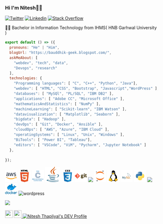 ### Hi I'm Nitesh👨‍💻
[![Twitter](https://img.shields.io/badge/-Twitter-222222?style=flat-square&logo=twitter&logoColor=white&link=https://twitter.com/Bauddhik_Geek)](https://twitter.com/Bauddhik_Geek)
[![Linkedin](https://img.shields.io/badge/-LinkedIn-222222?style=flat-square&logo=Linkedin&logoColor=white&link=https://www.linkedin.com/in/nitesh-thapliyal-4403a1135/)](https://www.linkedin.com/in/nitesh-thapliyal-4403a1135/)
[![Stack Overflow](https://img.shields.io/badge/-Stack%20Overflow-222222?style=flat-square&logo=stack-overflow&logoColor=white&link=https://stackoverflow.com/users/13961624/nitesh-thapliyal)](https://stackoverflow.com/users/13961624/nitesh-thapliyal)

👨‍🎓 Bachelor in Information Technology from IHMS( HNB Garhwal University ) 

```js
export default () => ({
  pronouns: "He" | "Him",
  blogUrl: "https://bauddhik-geek.blogspot.com/",
  askMeAbout: [
    "webdev", "tech", "data",
    "Devops", "research"
  ],
  technologies: {
    "Programming languages": [ "C", "C++", "Python", "Java"],
    "webdev": [ "HTML", "CSS", "Bootstrap", "Javascript","WordPress" ],
    "databases": [ "MySQl", "PL/SQL", "IBM DB2" ],
    "applications": [ "Adobe CC", "Microsoft Office" ],
    "mathematicsAndStatistics": [ "NumPy" ],
    "machineLearning": [ "Scikit-learn", "IBM Watson" ],
    "datavisualization": [ "Matplotlib", "Seaborn" ],
    "bigdata": [ "Hadoop" ],
    "devOps": [ "Git", "Docker", "Ansible" ],
    "cloudOps": [ "AWS", "Azure", "IBM Cloud" ],
    "operatingSystems": [ "Linux", "Unix", "Windows" ],
    "BiTools": [ "Power BI", "Tableau"],
    "editors": [ "VSCode", "ViM", "Pycharm", "Jupyter Notebook" ]
  },
  
});
```

<img src="https://raw.githubusercontent.com/github/explore/fbceb94436312b6dacde68d122a5b9c7d11f9524/topics/aws/aws.png" height='40'> <img src="https://raw.githubusercontent.com/github/explore/80688e429a7d4ef2fca1e82350fe8e3517d3494d/topics/html/html.png" height='40'> <img src="https://raw.githubusercontent.com/github/explore/80688e429a7d4ef2fca1e82350fe8e3517d3494d/topics/c/c.png" height='40'> <img src="https://raw.githubusercontent.com/github/explore/80688e429a7d4ef2fca1e82350fe8e3517d3494d/topics/java/java.png" height='50'> <img src="https://raw.githubusercontent.com/github/explore/80688e429a7d4ef2fca1e82350fe8e3517d3494d/topics/css/css.png" height='40'> <img src="https://raw.githubusercontent.com/github/explore/80688e429a7d4ef2fca1e82350fe8e3517d3494d/topics/git/git.png" height='40'> <img src="https://github.githubassets.com/images/icons/emoji/octocat.png" height='40'> <img src="https://raw.githubusercontent.com/github/explore/80688e429a7d4ef2fca1e82350fe8e3517d3494d/topics/jupyter-notebook/jupyter-notebook.png" height='40'> <img src = "https://raw.githubusercontent.com/github/explore/80688e429a7d4ef2fca1e82350fe8e3517d3494d/topics/linux/linux.png" height='40'> <img src="https://raw.githubusercontent.com/github/explore/80688e429a7d4ef2fca1e82350fe8e3517d3494d/topics/mysql/mysql.png" height='40'> <img src="https://raw.githubusercontent.com/github/explore/80688e429a7d4ef2fca1e82350fe8e3517d3494d/topics/python/python.png" height='40'> <img src="https://www.nagios.com/wp-content/uploads/2018/04/RedHat-logo.jpg" height='40'> <img src="https://raw.githubusercontent.com/github/explore/80688e429a7d4ef2fca1e82350fe8e3517d3494d/topics/docker/docker.png" height='40'> <img src='https://cdn.jsdelivr.net/npm/simple-icons@3.0.1/icons/wordpress.svg' alt='wordpress' height='40'> 

<img src ="https://github-readme-stats-omega-umber.vercel.app/api?username=Nitesh-thapliyal">

<a href="https://www.instagram.com/nits_thapliyal" target="_blank" rel="noopener"><img src="https://www.flaticon.com/svg/static/icons/svg/1384/1384063.svg" alt="" width="25" height="25" /></a> <a href="https://www.facebook.com/nitesh.thapliyal.12" target="_blank" rel="noopener"><img src="https://www.flaticon.com/svg/static/icons/svg/733/733579.svg" alt="" width="25" height="25" /></a><a href="https://dev.to/niteshthapliyal">
  <img src="https://d2fltix0v2e0sb.cloudfront.net/dev-badge.svg" alt="Nitesh Thapliyal's DEV Profile" height="30" width="30">
</a>

